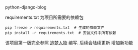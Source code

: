 python-django-blog

requirements.txt 为项目所需要的依赖包
```
pip freeze > requirements.txt  # 生成的依赖文件
pip install -r requirements.txt  # 安装文件中所有依赖
```

该项目第一版完全参照 [追梦人物](https://github.com/zmrenwu) 编写.
后续会陆续更新 增加新功能
